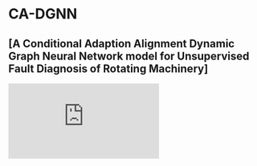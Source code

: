 # CA-DGNN
## [A Conditional Adaption Alignment Dynamic Graph Neural Network model for Unsupervised Fault Diagnosis of Rotating Machinery]
![CA-DGNN](https://github.com/Pear-so/CA-DGNN/blob/main/Domain%20Adaptive%20Fault%20Diagnosis%20Model.pdf)
